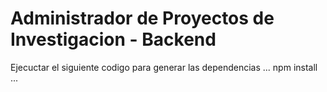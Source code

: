 # Administrador de Proyectos de Investigacion  - Backend 

Ejecuctar el siguiente codigo para generar las dependencias
...
npm install
... 